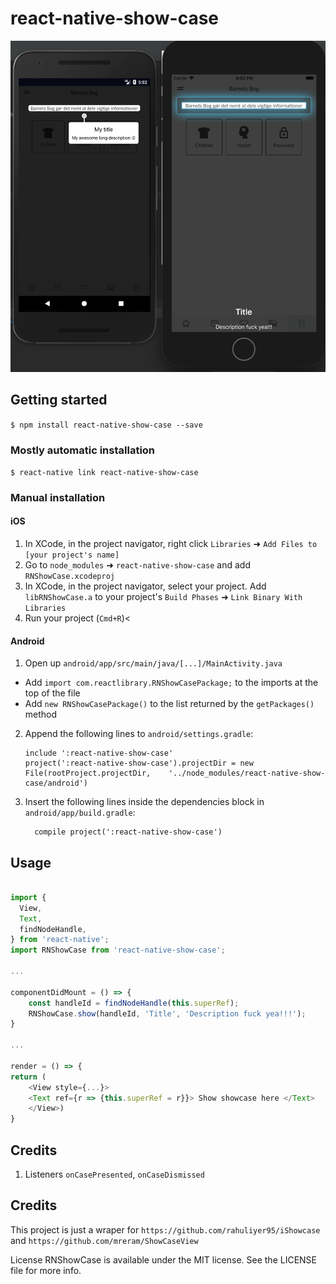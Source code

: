 
# react-native-show-case

![Screenshot](screenshot/image_1024.png)


## Getting started

`$ npm install react-native-show-case --save`

### Mostly automatic installation

`$ react-native link react-native-show-case`

### Manual installation


#### iOS

1. In XCode, in the project navigator, right click `Libraries` ➜ `Add Files to [your project's name]`
2. Go to `node_modules` ➜ `react-native-show-case` and add `RNShowCase.xcodeproj`
3. In XCode, in the project navigator, select your project. Add `libRNShowCase.a` to your project's `Build Phases` ➜ `Link Binary With Libraries`
4. Run your project (`Cmd+R`)<

#### Android

1. Open up `android/app/src/main/java/[...]/MainActivity.java`
  - Add `import com.reactlibrary.RNShowCasePackage;` to the imports at the top of the file
  - Add `new RNShowCasePackage()` to the list returned by the `getPackages()` method
2. Append the following lines to `android/settings.gradle`:
  	```
  	include ':react-native-show-case'
  	project(':react-native-show-case').projectDir = new File(rootProject.projectDir, 	'../node_modules/react-native-show-case/android')
  	```
3. Insert the following lines inside the dependencies block in `android/app/build.gradle`:
  	```
      compile project(':react-native-show-case')
  	```


## Usage
```javascript

import {
  View,
  Text,
  findNodeHandle,
} from 'react-native';
import RNShowCase from 'react-native-show-case';

...

componentDidMount = () => {
    const handleId = findNodeHandle(this.superRef);
    RNShowCase.show(handleId, 'Title', 'Description fuck yea!!!');
}

...

render = () => {
return (
	<View style={...}>
	<Text ref={r => {this.superRef = r}}> Show showcase here </Text>
	</View>)
} 

```


## Credits
1) Listeners `onCasePresented`, `onCaseDismissed`
  

## Credits

This project is just a wraper for `https://github.com/rahuliyer95/iShowcase` and `https://github.com/mreram/ShowCaseView` 


License
RNShowCase is available under the MIT license. See the LICENSE file for more info.
